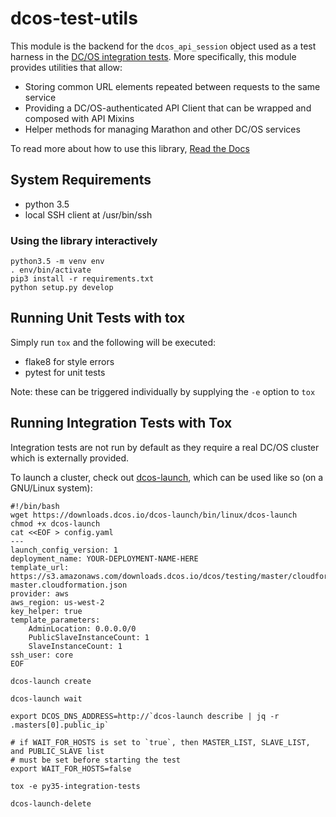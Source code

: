 # dcos-test-utils

This module is the backend for the `dcos_api_session` object used as a test harness in the [DC/OS integration tests](http://github.com/dcos/dcos/tree/master/packages/dcos-integration-test/extra). More specifically, this module provides utilities that allow:
* Storing common URL elements repeated between requests to the same service
* Providing a DC/OS-authenticated API Client that can be wrapped and composed with API Mixins
* Helper methods for managing Marathon and other DC/OS services

To read more about how to use this library, [Read the Docs](https://dcos-test-utils.readthedocs.io/en/latest/)

## System Requirements
* python 3.5
* local SSH client at /usr/bin/ssh

### Using the library interactively
```
python3.5 -m venv env
. env/bin/activate
pip3 install -r requirements.txt
python setup.py develop
```

## Running Unit Tests with tox
Simply run `tox` and the following will be executed:
* flake8 for style errors
* pytest for unit tests

Note: these can be triggered individually by supplying the `-e` option to `tox`


## Running Integration Tests with Tox
Integration tests are not run by default as they require a real DC/OS cluster which is externally provided.

To launch a cluster, check out [dcos-launch](https://github.com/dcos/dcos-launch), which can be used like so (on a GNU/Linux system):
```
#!/bin/bash
wget https://downloads.dcos.io/dcos-launch/bin/linux/dcos-launch
chmod +x dcos-launch
cat <<EOF > config.yaml
---
launch_config_version: 1
deployment_name: YOUR-DEPLOYMENT-NAME-HERE
template_url: https://s3.amazonaws.com/downloads.dcos.io/dcos/testing/master/cloudformation/single-master.cloudformation.json
provider: aws
aws_region: us-west-2
key_helper: true
template_parameters:
    AdminLocation: 0.0.0.0/0
    PublicSlaveInstanceCount: 1
    SlaveInstanceCount: 1
ssh_user: core
EOF

dcos-launch create

dcos-launch wait

export DCOS_DNS_ADDRESS=http://`dcos-launch describe | jq -r .masters[0].public_ip`

# if WAIT_FOR_HOSTS is set to `true`, then MASTER_LIST, SLAVE_LIST, and PUBLIC_SLAVE list
# must be set before starting the test
export WAIT_FOR_HOSTS=false

tox -e py35-integration-tests

dcos-launch-delete
```
